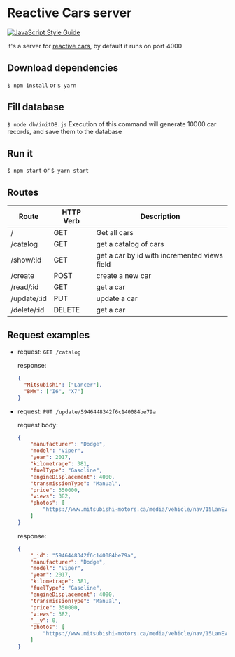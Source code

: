 # Reactive Cars server

[![JavaScript Style Guide](https://img.shields.io/badge/code_style-standard-brightgreen.svg)](https://standardjs.com)

it's a server for [reactive cars](https://github.com/KurobaneYan/reactive-cars), by default it runs on port 4000

## Download dependencies

`$ npm install` or `$ yarn`

## Fill database

`$ node db/initDB.js`
Execution of this command will generate 10000 car records, and save them to the database

## Run it

`$ npm start` or `$ yarn start`

## Routes

| Route | HTTP Verb | Description |
| ----- | ----- | ----- |
| / | GET | Get all cars |
| /catalog | GET | get a catalog of cars |
| /show/:id | GET | get a car by id with incremented views field |
| /create | POST | create a new car |
| /read/:id | GET | get a car |
| /update/:id | PUT | update a car |
| /delete/:id | DELETE | get a car |

## Request examples

* request: `GET /catalog`

	response:
	```json
	{
	  "Mitsubishi": ["Lancer"],
	  "BMW": ["I6", "X7"]
	}
	```

* request: `PUT /update/5946448342f6c140084be79a`

	request body:

	```json
	{
		"manufacturer": "Dodge",
		"model": "Viper",
		"year": 2017,
		"kilometrage": 381,
		"fuelType": "Gasoline",
		"engineDisplacement": 4000,
		"transmissionType": "Manual",
		"price": 350000,
		"views": 382,
		"photos": [
			"https://www.mitsubishi-motors.ca/media/vehicle/nav/15LanEvoFE_Titanium-Grey_09_medium.png"
		]
	}
	```

	response:

	```json
	{
		"_id": "5946448342f6c140084be79a",
		"manufacturer": "Dodge",
		"model": "Viper",
		"year": 2017,
		"kilometrage": 381,
		"fuelType": "Gasoline",
		"engineDisplacement": 4000,
		"transmissionType": "Manual",
		"price": 350000,
		"views": 382,
		"__v": 0,
		"photos": [
			"https://www.mitsubishi-motors.ca/media/vehicle/nav/15LanEvoFE_Titanium-Grey_09_medium.png"
		]
	}
	```
